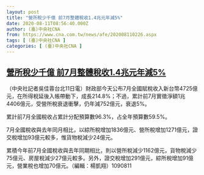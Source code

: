 ```yaml
---
layout: post
title: "營所稅少千億 前7月整體稅收1.4兆元年減5%"
date: 2020-08-11T08:56:40.000Z
author: (臺)中央社CNA
from: https://www.cna.com.tw/news/afe/202008110226.aspx
tags: [ (臺)中央社CNA ]
categories: [ (臺)中央社CNA ]
---
```

<!--1597136200000-->
[營所稅少千億 前7月整體稅收1.4兆元年減5%](https://www.cna.com.tw/news/afe/202008110226.aspx)
------

<div>
<div></div><div class="paragraph"><p>（中央社記者吳佳蓉台北11日電）財政部今天公布7月全國賦稅收入新台幣4725億元，在所得稅延後入帳帶動下，成長214.8%；不過，累計前7月實徵淨額1兆4406億元，受營所稅衰退衝擊，仍年減752億元，衰退5%。</p><p>累計前7月全國稅收占累計分配預算數96.3%，占全年預算數59.5%。</p><p>7月全國稅收與去年同月相比，以綜所稅增加1836億元、營所稅增加1271億元，證交稅增加93億元較多，惟貨物稅減少24億元。</p><p>累積今年前7月全國稅收與去年同期相比，則以營所稅減少1162億元，貨物稅減少75億元、房屋稅減少27億元較多。另外，證交稅增加291億元，綜所稅增加91億元，營業稅也增加70億元。（編輯：楊凱翔）1090811</p></div>
</div>
